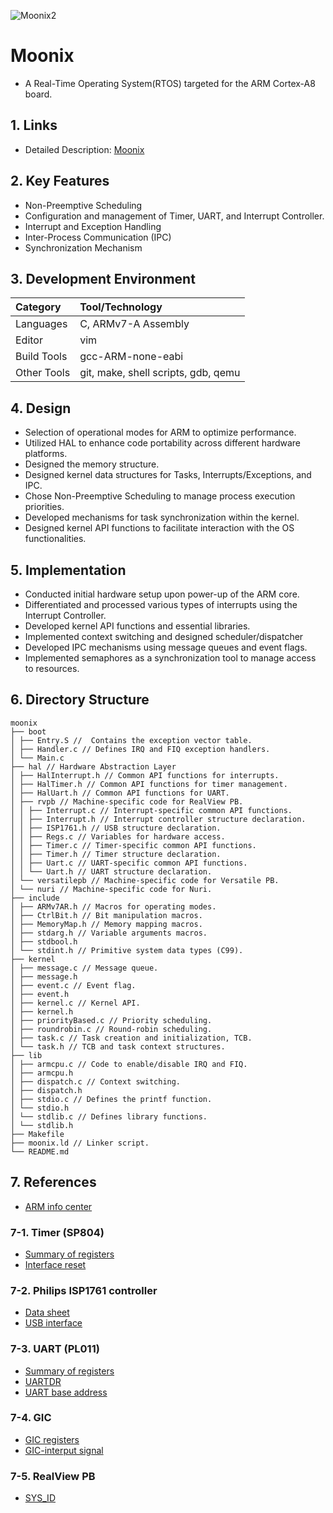 ![Moonix2](https://github.com/MySprtlty/Moonix/assets/89295517/b0c79c48-20e1-4c4e-aacd-4c8542097e5d)
# Moonix
- A Real-Time Operating System(RTOS) targeted for the ARM Cortex-A8 board.

## 1. Links
- Detailed Description: [Moonix](https://night-skink-d1c.notion.site/Moonix-121db89b5df24ce09b86fdcafa1b1611)

## 2. Key Features
- Non-Preemptive Scheduling
- Configuration and management of Timer, UART, and Interrupt Controller.
- Interrupt and Exception Handling
- Inter-Process Communication (IPC)
- Synchronization Mechanism

## 3. Development Environment
| Category | Tool/Technology |
|:---|:---|
| Languages | C, ARMv7-A Assembly |
| Editor | vim |
| Build Tools | gcc-ARM-none-eabi |
| Other Tools | git, make, shell scripts, gdb, qemu |

## 4. Design
- Selection of operational modes for ARM to optimize performance.
- Utilized HAL to enhance code portability across different hardware platforms.
- Designed the memory structure.
- Designed kernel data structures for Tasks, Interrupts/Exceptions, and IPC.
- Chose Non-Preemptive Scheduling to manage process execution priorities.
- Developed mechanisms for task synchronization within the kernel.
- Designed kernel API functions to facilitate interaction with the OS functionalities.

## 5. Implementation
- Conducted initial hardware setup upon power-up of the ARM core.
- Differentiated and processed various types of interrupts using the Interrupt Controller.
- Developed kernel API functions and essential libraries.
- Implemented context switching and designed scheduler/dispatcher
- Developed IPC mechanisms using message queues and event flags.
- Implemented semaphores as a synchronization tool to manage access to resources.

## 6. Directory Structure
```text
moonix
├── boot
│ ├── Entry.S //  Contains the exception vector table.
│ ├── Handler.c // Defines IRQ and FIQ exception handlers.
│ └── Main.c
├── hal // Hardware Abstraction Layer
│ ├── HalInterrupt.h // Common API functions for interrupts.
│ ├── HalTimer.h // Common API functions for timer management.
│ ├── HalUart.h // Common API functions for UART.
│ ├── rvpb // Machine-specific code for RealView PB.
│ │ ├── Interrupt.c // Interrupt-specific common API functions.
│ │ ├── Interrupt.h // Interrupt controller structure declaration.
│ │ ├── ISP1761.h // USB structure declaration.
│ │ ├── Regs.c // Variables for hardware access.
│ │ ├── Timer.c // Timer-specific common API functions.
│ │ ├── Timer.h // Timer structure declaration.
│ │ ├── Uart.c // UART-specific common API functions.
│ │ └── Uart.h // UART structure declaration.
│ └── versatilepb // Machine-specific code for Versatile PB.
│ └── nuri // Machine-specific code for Nuri.
├── include
│ ├── ARMv7AR.h // Macros for operating modes.
│ ├── CtrlBit.h // Bit manipulation macros.
│ ├── MemoryMap.h // Memory mapping macros.
│ ├── stdarg.h // Variable arguments macros.
│ ├── stdbool.h
│ └── stdint.h // Primitive system data types (C99).
├── kernel
│ ├── message.c // Message queue.
│ ├── message.h
│ ├── event.c // Event flag.
│ ├── event.h
│ ├── kernel.c // Kernel API.
│ ├── kernel.h
│ ├── priorityBased.c // Priority scheduling.
│ ├── roundrobin.c // Round-robin scheduling.
│ ├── task.c // Task creation and initialization, TCB.
│ └── task.h // TCB and task context structures.
├── lib
│ ├── armcpu.c // Code to enable/disable IRQ and FIQ.
│ ├── armcpu.h
│ ├── dispatch.c // Context switching.
│ ├── dispatch.h
│ ├── stdio.c // Defines the printf function.
│ └── stdio.h
│ └── stdlib.c // Defines library functions.
│ └── stdlib.h
├── Makefile
├── moonix.ld // Linker script.
└── README.md
```
## 7. References
- [ARM info center](https://developer.arm.com/documentation/dui0417/d/?lang=en)
### 7-1. Timer (SP804)
- [Summary of registers](https://developer.arm.com/documentation/ddi0271/d/programmer-s-model/summary-of-registers)
- [Interface reset](https://developer.arm.com/documentation/ddi0271/d/functional-overview/functional-description/interface-reset?lang=en)

### 7-2. Philips ISP1761 controller
- [Data sheet](https://pdf1.alldatasheet.co.kr/datasheet-pdf/view/103865/PHILIPS/ISP1761.html)
- [USB interface](https://developer.arm.com/documentation/dui0417/d/programmer-s-reference/usb-interface?lang=en)

### 7-3. UART (PL011) 
- [Summary of registers](https://developer.arm.com/documentation/ddi0183/g/programmers-model/summary-of-registers?lang=en)
- [UARTDR](https://developer.arm.com/documentation/ddi0183/g/programmers-model/register-descriptions/data-register--uartdr?lang=en)
- [UART base address](https://developer.arm.com/documentation/dui0417/d/programmer-s-reference/uart?lang=en)

### 7-4. GIC
- [GIC registers](https://developer.arm.com/documentation/dui0417/d/programmer-s-reference/generic-interrupt-controller--gic/generic-interrupt-controller-registers?lang=en)
- [GIC-interput signal](https://velog.io/write?id=936cb7da-2d0d-48c5-8fd1-477b70b46bbe)

### 7-5. RealView PB
- [SYS_ID](https://developer.arm.com/documentation/dui0417/d/programmer-s-reference/status-and-system-control-registers/id-register--sys-id?lang=en)

